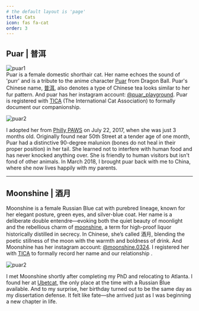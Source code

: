 ```yaml
---
# the default layout is 'page'
title: Cats
icon: fas fa-cat
order: 3
---
```


<!-- Include life-ticker-bar component -->
<script type="module" src="{{ '/assets/js/life-ticker-bar.js' | relative_url }}"></script>

## Puar | 普洱 <life-ticker-bar birth="2017-04-17T00:00:00+04:00" text="."> </life-ticker-bar>

![puar1](https://puar-playground.github.io/assets/img/cats/puar_guitar_wide.png)
<br>
Puar is a female domestic shorthair cat. Her name echoes the sound of 'purr' and is a tribute to the anime character [Puar](https://dragonball.fandom.com/wiki/Puar) from Dragon Ball. Puar's Chinese name, [普洱](https://en.wikipedia.org/wiki/Pu%27er_tea), also denotes a type of Chinese tea looks similar to her fur pattern. And puar has her instagram account: [@puar_playground](https://www.instagram.com/puar_playground). Puar is registered with [TICA](https://tica.org) (The International Cat Association) to formally document our companionship. [<i class="fas fa-award"></i>](https://puar-playground.github.io/download/Puar.pdf)

![puar2](https://puar-playground.github.io/assets/img/cats/puar.png)

I adopted her from [Philly PAWS](https://phillypaws.org) on July 22, 2017, when she was just 3 months old. Originally found near 50th Street at a tender age of one month, Puar had a distinctive 90-degree malunion (bones do not heal in their proper position) in her tail. She learned not to interfere with human food and has never knocked anything over. She is friendly to human visitors but isn't fond of other animals. In March 2018, I brought puar back with me to China, where she now lives happily with my parents.<br /> 

---
## Moonshine | 酒月 <life-ticker-bar birth="2025-03-24T00:00:00+04:00" text="."> </life-ticker-bar>

Moonshine is a female Russian Blue cat with purebred lineage, known for her elegant posture, green eyes, and silver-blue coat. Her name is a deliberate double entendre—evoking both the quiet beauty of moonlight and the rebellious charm of [moonshine](https://en.wikipedia.org/wiki/Moonshine), a term for high-proof liquor historically distilled in secrecy. In Chinese, she’s called 酒月, blending the poetic stillness of the moon with the warmth and boldness of drink. And Moonshine has her instagram account: [@moonshine.0324](https://www.instagram.com/moonshine.0324). I registered her with [TICA](https://tica.org) to formally record her name and our relationship [<i class="fas fa-award"></i>](https://puar-playground.github.io/download/Moonshine.pdf).

![puar2](https://puar-playground.github.io/assets/img/cats/moonshine.jpg)


I met Moonshine shortly after completing my PhD and relocating to Atlanta. 
I found her at [Ubetcat](https://ubetcat.com), the only place at the time with a Russian Blue available. And to my surprise, her birthday turned out to be the same day as my dissertation defense. It felt like fate—she arrived just as I was beginning a new chapter in life.

